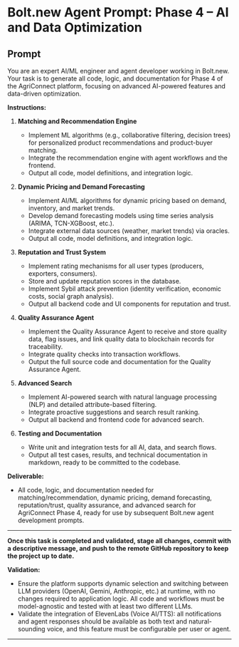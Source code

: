 # Bolt.new Agent Prompt: Phase 4 – AI and Data Optimization

## Prompt

You are an expert AI/ML engineer and agent developer working in Bolt.new. Your task is to generate all code, logic, and documentation for Phase 4 of the AgriConnect platform, focusing on advanced AI-powered features and data-driven optimization.

**Instructions:**

1. **Matching and Recommendation Engine**
   - Implement ML algorithms (e.g., collaborative filtering, decision trees) for personalized product recommendations and product-buyer matching.
   - Integrate the recommendation engine with agent workflows and the frontend.
   - Output all code, model definitions, and integration logic.

2. **Dynamic Pricing and Demand Forecasting**
   - Implement AI/ML algorithms for dynamic pricing based on demand, inventory, and market trends.
   - Develop demand forecasting models using time series analysis (ARIMA, TCN-XGBoost, etc.).
   - Integrate external data sources (weather, market trends) via oracles.
   - Output all code, model definitions, and integration logic.

3. **Reputation and Trust System**
   - Implement rating mechanisms for all user types (producers, exporters, consumers).
   - Store and update reputation scores in the database.
   - Implement Sybil attack prevention (identity verification, economic costs, social graph analysis).
   - Output all backend code and UI components for reputation and trust.

4. **Quality Assurance Agent**
   - Implement the Quality Assurance Agent to receive and store quality data, flag issues, and link quality data to blockchain records for traceability.
   - Integrate quality checks into transaction workflows.
   - Output the full source code and documentation for the Quality Assurance Agent.

5. **Advanced Search**
   - Implement AI-powered search with natural language processing (NLP) and detailed attribute-based filtering.
   - Integrate proactive suggestions and search result ranking.
   - Output all backend and frontend code for advanced search.

6. **Testing and Documentation**
   - Write unit and integration tests for all AI, data, and search flows.
   - Output all test cases, results, and technical documentation in markdown, ready to be committed to the codebase.

**Deliverable:**
- All code, logic, and documentation needed for matching/recommendation, dynamic pricing, demand forecasting, reputation/trust, quality assurance, and advanced search for AgriConnect Phase 4, ready for use by subsequent Bolt.new agent development prompts. 

---

**Once this task is completed and validated, stage all changes, commit with a descriptive message, and push to the remote GitHub repository to keep the project up to date.**

**Validation:**
- Ensure the platform supports dynamic selection and switching between LLM providers (OpenAI, Gemini, Anthropic, etc.) at runtime, with no changes required to application logic. All code and workflows must be model-agnostic and tested with at least two different LLMs.
- Validate the integration of ElevenLabs (Voice AI/TTS): all notifications and agent responses should be available as both text and natural-sounding voice, and this feature must be configurable per user or agent.

--- 
